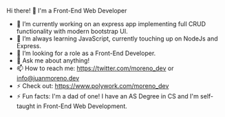 Hi there! 👋
I'm a Front-End Web Developer

- 🔭 I’m currently working on an express app implementing full CRUD functionality with modern bootstrap UI.
- 🌱 I’m always learning JavaScript, currently touching up on NodeJs and Express.
- 👯 I’m looking for a role as a Front-End Developer.
- 💬 Ask me about anything!
- 📫 How to reach me: https://twitter.com/moreno_dev or info@juanmoreno.dev
- ⚡ Check out: https://www.polywork.com/moreno_dev
- ⚡ Fun facts: I'm a dad of one! I have an AS Degree in CS and I'm self-taught in Front-End Web Development.

